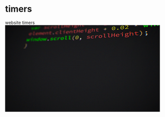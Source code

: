 # timers
website timers
<img src="https://raw.githubusercontent.com/A7a-Kurdish/A7a-Kurdish/main/gif.gif" width="1000" >
